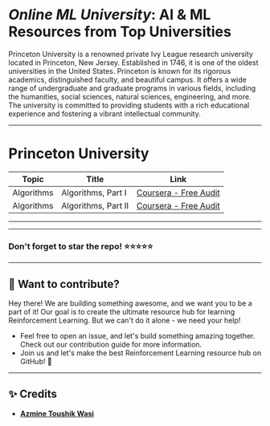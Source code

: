 # ***Online ML University***: **AI & ML Resources from Top Universities**
Princeton University is a renowned private Ivy League research university located in Princeton, New Jersey. Established in 1746, it is one of the oldest universities in the United States. Princeton is known for its rigorous academics, distinguished faculty, and beautiful campus. It offers a wide range of undergraduate and graduate programs in various fields, including the humanities, social sciences, natural sciences, engineering, and more. The university is committed to providing students with a rich educational experience and fostering a vibrant intellectual community.




---


# **Princeton University**
| Topic | Title | Link |
| --- | --- | --- |
| Algorithms | Algorithms, Part I | [Coursera - Free Audit](https://www.coursera.org/learn/algorithms-part1) |
| Algorithms | Algorithms, Part II  | [Coursera - Free Audit](https://www.coursera.org/learn/algorithms-part2) |


---
---

### Don't forget to **star** the repo! ⭐⭐⭐⭐⭐

---
## 👋 **Want to contribute?**

Hey there! We are building something awesome, and we want you to be a part of it! Our goal is to create the ultimate resource hub for learning Reinforcement Learning. But we can't do it alone - we need your help!
- Feel free to open an issue, and let's build something amazing together. Check out our contribution guide for more information.
- Join us and let's make the best Reinforcement Learning resource hub on GitHub! 🚀

---

## ✨ **Credits**
- [**Azmine Toushik Wasi**]()
